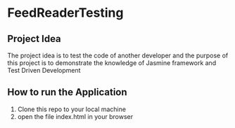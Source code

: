 # FeedReaderTesting

## Project Idea
The project idea is to test the code of another developer and the purpose of this project is to demonstrate the knowledge of Jasmine framework and Test Driven Development
## How to run the Application
1. Clone this repo to your local machine
2. open the file index.html in your browser
